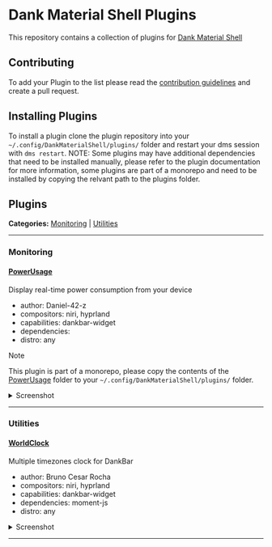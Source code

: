 # Dank Material Shell Plugins

This repository contains a collection of plugins for [Dank Material Shell](https://github.com/AvengeMedia/DankMaterialShell)

## Contributing

To add your Plugin to the list please read the [contribution guidelines](CONTRIBUTING.md) and create a pull request.

## Installing Plugins

To install a plugin clone the plugin repository into your `~/.config/DankMaterialShell/plugins/` folder and restart your dms session with `dms restart`. NOTE: Some plugins may have additional dependencies that need to be installed manually, please refer to the plugin documentation for more information, some plugins are part of a monorepo and need to be installed by copying the relvant path to the plugins folder.

## Plugins

**Categories:** [Monitoring](#monitoring) | [Utilities](#utilities)

----


### Monitoring


#### [PowerUsage](https://github.com/Daniel-42-z/dankmaterialshell-plugins)

Display real-time power consumption from your device

- author: Daniel-42-z
- compositors: niri, hyprland
- capabilities: dankbar-widget
- dependencies: 
- distro: any



> [!NOTE]
> This plugin is part of a monorepo, please copy the contents of the [PowerUsage](https://github.com/Daniel-42-z/dankmaterialshell-plugins/tree/main/PowerUsage) folder to your `~/.config/DankMaterialShell/plugins/` folder.





<details>
<summary>Screenshot</summary>

![screenshot](https://github.com/Daniel-42-z/dankmaterialshell-plugins/raw/main/PowerUsage/screenshot.png)

</details>





----


### Utilities


#### [WorldClock](https://github.com/rochacbruno/WorldClock)

Multiple timezones clock for DankBar

- author: Bruno Cesar Rocha
- compositors: niri, hyprland
- capabilities: dankbar-widget
- dependencies: moment-js
- distro: any





<details>
<summary>Screenshot</summary>

![screenshot](https://github.com/rochacbruno/WorldClock/raw/main/screenshot.png)

</details>





----

